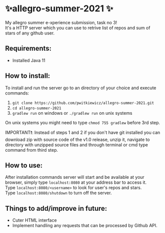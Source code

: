 # ✨allegro-summer-2021 ✨
My allegro summer e-xperience submission, task no 3!\
It's a HTTP server which you can use to retrive list of repos and sum of stars of any github user.

## Requirements:
- Installed Java 11

## How to install:
To install and run the server go to an directory of your choice and execute commands:
1. `git clone https://github.com/pwitkiewicz/allegro-summer-2021.git`
2. `cd allegro-summer-2021`
3. `gradlew run` on windows or `./gradlew run` on unix systems

On unix systems you might need to type `chmod 755 gradlew` before 3rd step.

IMPORTANT❗: Instead of steps 1 and 2 if you don't have git installed you can download zip with source code of the v1.0 release, unzip it, navigate to directory with unzipped source files and through terminal or cmd type command from third step.

## How to use:
After installation commands server will start and be available at your browser, simply type `localhost:8080` at your address bar to access it.\
Type `localhost:8080/<username>` to look for user's repos and stars.\
Type `localhost:8080/shutdown` to turn off the server.

## Things to add/improve in future:
- Cuter HTML interface
- Implement handling any requests that can be processed by Github API.
